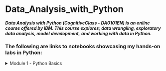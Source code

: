 # Data_Analysis_with_Python

***Data Analysis with Python (CognitiveClass - DA0101EN) is an online course offered by IBM. This course explores; data wrangling, exploratory data analysis, model development,*** ***and working with data in Python.***

### The following are links to notebooks showcasing my hands-on labs in Python:
<details>
  <summary>Module 1 - Python Basics</summary>

* Introduction to Data Analysis with Python: 
https://gist.github.com/166f2021dc6c670163752e5d41fed312

</details>



